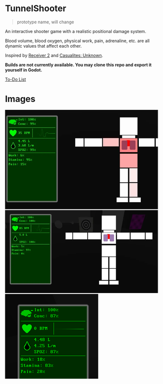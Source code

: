 # TunnelShooter 
> prototype name, will change

An interactive shooter game with a realistic positional damage system. 

Blood volume, blood oxygen, physical work, pain, adrenaline, etc. are all dynamic values that affect each other.

Inspired by [Receiver 2](https://receiver2.com) and [Casualites: Unknown](https://orsonik.itch.io/scav-prototype).

**Builds are not currently available. You may clone this repo and export it yourself in Godot.**

[To-Do List](TO-DO.md)

# Images
![alt text](/gallery/image-60.png)
![alt text](/gallery/image-131.png)
![alt text](/gallery/image-153.png)
